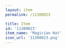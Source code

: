 ```yaml
---
layout: item
permalink: /11300023

title: Item
id: '11300023'
item_name: 'Magician Hat'
icon_url: '11300023.png'
---
```

